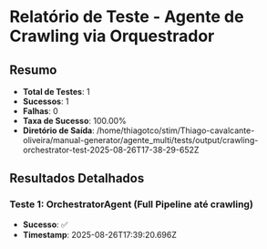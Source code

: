 
# Relatório de Teste - Agente de Crawling via Orquestrador

## Resumo
- **Total de Testes**: 1
- **Sucessos**: 1
- **Falhas**: 0
- **Taxa de Sucesso**: 100.00%
- **Diretório de Saída**: /home/thiagotco/stim/Thiago-cavalcante-oliveira/manual-generator/agente_multi/tests/output/crawling-orchestrator-test-2025-08-26T17-38-29-652Z

## Resultados Detalhados

### Teste 1: OrchestratorAgent (Full Pipeline até crawling)
- **Sucesso**: ✅
- **Timestamp**: 2025-08-26T17:39:20.696Z



